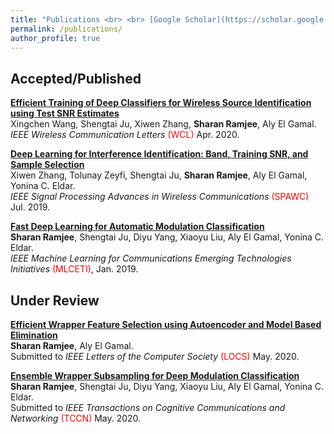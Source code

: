 ```yaml
---
title: "Publications <br> <br> [Google Scholar](https://scholar.google.com/citations?user=QYNYHEMAAAAJ&hl=en)"
permalink: /publications/
author_profile: true
---
```


## Accepted/Published

<b>[Efficient Training of Deep Classifiers for Wireless Source Identification using Test SNR Estimates](http://sharanramjee.github.io/publications/wcl2019)</b> <br>
Xingchen Wang, Shengtai Ju, Xiwen Zhang, <b>Sharan Ramjee</b>, Aly El Gamal. <br>
<i> IEEE Wireless Communication Letters</i> <span style="color:red">(WCL)</span> Apr. 2020.

<b>[Deep Learning for Interference Identification: Band, Training SNR, and Sample Selection](http://sharanramjee.github.io/publications/spawc2019)</b> <br>
Xiwen Zhang, Tolunay Zeyfi, Shengtai Ju, <b>Sharan Ramjee</b>, Aly El Gamal, Yonina C. Eldar. <br>
<i>IEEE Signal Processing Advances in Wireless Communications</i> <span style="color:red">(SPAWC)</span> Jul. 2019.

<b>[Fast Deep Learning for Automatic Modulation Classification](http://sharanramjee.github.io/publications/mlceti2019)</b> <br>
<b>Sharan Ramjee</b>, Shengtai Ju, Diyu Yang, Xiaoyu Liu, Aly El Gamal, Yonina C. Eldar. <br> <i>IEEE Machine Learning for Communications Emerging Technologies Initiatives</i> <span style="color:red">(MLCETI)</span>, Jan. 2019.


## Under Review

<b>[Efficient Wrapper Feature Selection using Autoencoder and Model Based Elimination](http://sharanramjee.github.io/publications/locs2020)</b> <br>
<b>Sharan Ramjee</b>, Aly El Gamal. <br>
Submitted to <i> IEEE Letters of the Computer Society</i> <span style="color:red">(LOCS)</span> May. 2020.

<b>[Ensemble Wrapper Subsampling for Deep Modulation Classification](http://sharanramjee.github.io/publications/tccn2020)</b> <br>
<b>Sharan Ramjee</b>, Shengtai Ju, Diyu Yang, Xiaoyu Liu, Aly El Gamal, Yonina C. Eldar. <br>
Submitted to <i>IEEE Transactions on Cognitive Communications and Networking</i> <span style="color:red">(TCCN)</span> May. 2020.
